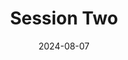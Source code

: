 ---
title: Session Two
description: Lorem ipsum dolor sit amet, consectetur adipiscing elit, sed do eiusmod tempor incididunt ut labore et dolore magna aliqua. Ut enim ad minim veniam, quis nostrud exercitation ullamco laboris nisi ut aliquip ex ea commodo consequat. Duis aute irure dolor in reprehenderit in voluptate velit esse cillum dolore eu fugiat nulla pariatur. Excepteur sint occaecat cupidatat non proident, sunt in culpa qui officia deserunt mollit anim id est laborum.
date: 2024-08-07
image: https://s3.amazonaws.com/kinlane-productions2/api-evangelist-logos/api-evangelist-red-seal.png
youtubeUrl: https://www.youtube.com/embed/GleoTyyAJLQ?si=FjgJXeZeep_1N162
guestName: Kin Lane
guestRole: API Evangelist
guestIndustry: Technology
guestImage: https://s3.amazonaws.com/kinlane-productions2/api-evangelist-logos/api-evangelist-red-seal.png
bio: I am the API Evangelist.
obfuscated: true
---